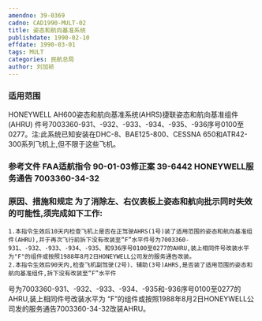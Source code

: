 ```yaml
---
amendno: 39-0369
cadno: CAD1990-MULT-02
title: 姿态和航向基准系统
publishdate: 1990-02-10
effdate: 1990-03-01
tags: MULT
categories: 民航总局
author: 刘加祯
---
```


### 适用范围 
HONEYWELL AH600姿态和航向基准系统(AHRS)捷联姿态和航向基准组件(AHRU) 件号7003360-931、-932、-933、-934、-935、-936序号0100至0277。注:此系统已知安装在DHC-8、BAE125-800、CESSNA 650和ATR42-300系列飞机上,但不限于这些飞机。

### 参考文件    FAA适航指令 90-01-03修正案 39-6442 HONEYWELL服务通告 7003360-34-32 

### 原因、措施和规定     为了消除左、右仪表板上姿态和航向批示同时失效的可能性,须完成如下工作: 
    1.本指令生效后10天内检查飞机上是否在正驾驶AHRS(1号)装了适用范围的姿态和航向基准组件(AHRU),并于再次飞行前拆下没有改装至“F”水平件号为7003360-931、-932、-933、-934、-935、和936序号0100至0277的AHRU,装上相同件号改装水平为"F"的组件或按照1988年8月2日HONEYWELL公司发的服务通告改装。 
    2.本指令生效后90天内,检查飞机副驾驶(2号)、辅助(3号)AHRS,是否装了适用范围的姿态和航向基准组件,拆下没有改装至“F”水平件

       
号为7003360-931、-932、-933、-934、-935和-936序号0100至0277的AHRU,装上相同件号改装水平为 “F”的组件或按照1988年8月2日HONEYWELL公司发的服务通告7003360-34-32改装AHRU。
